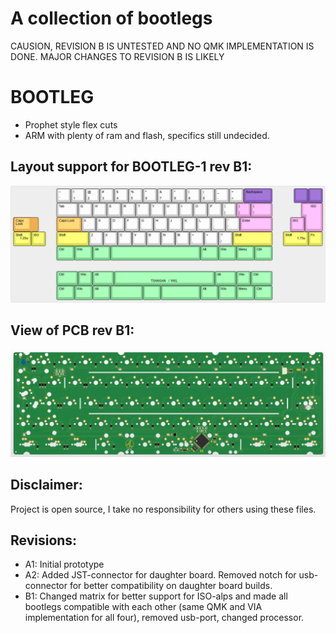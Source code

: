 # A collection of bootlegs

CAUSION, REVISION B IS UNTESTED AND NO QMK IMPLEMENTATION IS DONE. MAJOR CHANGES TO REVISION B IS LIKELY

# BOOTLEG
- Prophet style flex cuts
- ARM with plenty of ram and flash, specifics still undecided.

## Layout support for BOOTLEG-1 rev B1: 
![alt text](./readme-images/layout_support_bootleg-1_rev_B1.jpg "Layout support")

## View of PCB rev B1: 
![alt text](./readme-images/bootleg-1_rev_B1.jpg "PCB View - Rev B")

## Disclaimer:
Project is open source, I take no responsibility for others using these files.

## Revisions:
- A1: Initial prototype
- A2: Added JST-connector for daughter board. Removed notch for usb-connector for better compatibility on daughter board builds.
- B1: Changed matrix for better support for ISO-alps and made all bootlegs compatible with each other (same QMK and VIA implementation for all four), removed usb-port, changed processor.

